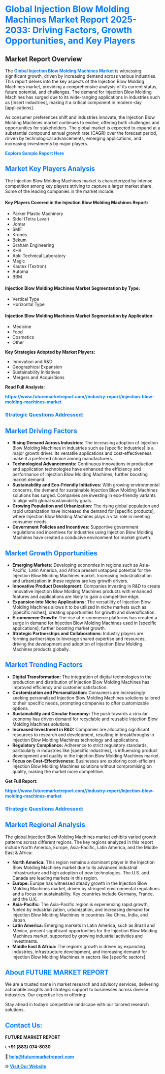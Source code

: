 <h1 style="color: #007BFF;">Global Injection Blow Molding Machines Market Report 2025-2033: Driving Factors, Growth Opportunities, and Key Players</h1>

<section id="overview">
<h2>Market Report Overview</h2>
<p>The <a href="https://www.futuremarketreport.com//industry-report/injection-blow-molding-machines-market" style="color: #007BFF; text-decoration: none;"><strong>Global Injection Blow Molding Machines Market</strong></a> is witnessing significant growth, driven by increasing demand across various industries. This report delves into the key aspects of the Injection Blow Molding Machines market, providing a comprehensive analysis of its current status, future potential, and challenges. The demand for Injection Blow Molding Machines has surged due to its wide-ranging applications in industries such as [insert industries], making it a critical component in modern-day [applications].</p>
<p>As consumer preferences shift and industries innovate, the Injection Blow Molding Machines market continues to evolve, offering both challenges and opportunities for stakeholders. The global market is expected to expand at a substantial compound annual growth rate (CAGR) over the forecast period, driven by technological advancements, emerging applications, and increasing investments by major players.</p>
</section>

<section id="overview">
<p><a href="https://www.futuremarketreport.com//request-sample/reportId=89632" style="color: #007BFF; text-decoration: none;"><strong>Explore Sample Report Here</strong></a></p>
</section>

<section id="key-players">
<h2 style="color: #007BFF;">Market Key Players Analysis</h2>
<p>The Injection Blow Molding Machines market is characterized by intense competition among key players striving to capture a larger market share. Some of the leading companies in the market include:</p>
<h4>Key Players Covered in the Injection Blow Molding Machines Report:</h4>
<ul><li>Parker Plastic Machinery</li><li>Sidel (Tetra Laval)</li><li>Jomar</li><li>SMF</li><li>Krones</li><li>Bekum</li><li>Graham Engineering</li><li>KHS</li><li>Aoki Technical Laboratory</li><li>Magic</li><li>Kautex (Textron)</li><li>Automa</li><li>BBM</li></ul>
<h4>Injection Blow Molding Machines Market Segmentation by Type:</h4>
<ul><li>Vertical Type</li><li>Horizontal Type</li></ul>

<h4>Injection Blow Molding Machines Market Segmentation by Application:</h4>
<ul><li>Medicine</li><li>Food</li><li>Cosmetics</li><li>Other</li></ul>
<p><strong>Key Strategies Adopted by Market Players:</strong></p>
<ul>
<li>Innovation and R&D</li>
<li>Geographical Expansion</li>
<li>Sustainability Initiatives</li>
<li>Mergers and Acquisitions</li>
</ul>
</section>

<section>
<p><strong>Read Full Analysis: </strong></p><a href="https://www.futuremarketreport.com//industry-report/injection-blow-molding-machines-market" style="color: #007BFF; text-decoration: none;"><strong>https://www.futuremarketreport.com//industry-report/injection-blow-molding-machines-market</strong></a>
<h3 style="color: #007BFF;">Strategic Questions Addressed:</h3>
</section>

<section id="driving-factors">
<h2 style="color: #007BFF;">Market Driving Factors</h2>
<ul>
<li><strong>Rising Demand Across Industries:</strong> The increasing adoption of Injection Blow Molding Machines in industries such as [specific industries] is a major growth driver. Its versatile applications and cost-effectiveness make it a preferred choice among manufacturers.</li>
<li><strong>Technological Advancements:</strong> Continuous innovations in production and application technologies have enhanced the efficiency and performance of Injection Blow Molding Machines, further boosting market demand.</li>
<li><strong>Sustainability and Eco-Friendly Initiatives:</strong> With growing environmental concerns, the demand for sustainable Injection Blow Molding Machines solutions has surged. Companies are investing in eco-friendly variants to align with global sustainability goals.</li>
<li><strong>Growing Population and Urbanization:</strong> The rising global population and rapid urbanization have increased the demand for [specific products], where Injection Blow Molding Machines plays a vital role in meeting consumer needs.</li>
<li><strong>Government Policies and Incentives:</strong> Supportive government regulations and incentives for industries using Injection Blow Molding Machines have created a conducive environment for market growth.</li>
</ul>
</section>

<section id="growth-opportunities">
<h2 style="color: #007BFF;">Market Growth Opportunities</h2>
<ul>
<li><strong>Emerging Markets:</strong> Developing economies in regions such as Asia-Pacific, Latin America, and Africa present untapped potential for the Injection Blow Molding Machines market. Increasing industrialization and urbanization in these regions are key growth drivers.</li>
<li><strong>Innovative Product Development:</strong> Companies investing in R&D to create innovative Injection Blow Molding Machines products with enhanced features and applications are likely to gain a competitive edge.</li>
<li><strong>Expansion into Niche Applications:</strong> The versatility of Injection Blow Molding Machines allows it to be utilized in niche markets such as [specific niches], creating opportunities for growth and diversification.</li>
<li><strong>E-commerce Growth:</strong> The rise of e-commerce platforms has created a surge in demand for Injection Blow Molding Machines used in [specific applications], further boosting market growth.</li>
<li><strong>Strategic Partnerships and Collaborations:</strong> Industry players are forming partnerships to leverage shared expertise and resources, driving the development and adoption of Injection Blow Molding Machines products globally.</li>
</ul>
</section>

<section id="trending-factors">
<h2 style="color: #007BFF;">Market Trending Factors</h2>
<ul>
<li><strong>Digital Transformation:</strong> The integration of digital technologies in the production and distribution of Injection Blow Molding Machines has improved efficiency and customer satisfaction.</li>
<li><strong>Customization and Personalization:</strong> Consumers are increasingly seeking personalized Injection Blow Molding Machines solutions tailored to their specific needs, prompting companies to offer customizable options.</li>
<li><strong>Sustainability and Circular Economy:</strong> The push towards a circular economy has driven demand for recyclable and reusable Injection Blow Molding Machines solutions.</li>
<li><strong>Increased Investment in R&D:</strong> Companies are allocating significant resources to research and development, resulting in breakthroughs in Injection Blow Molding Machines technology and applications.</li>
<li><strong>Regulatory Compliance:</strong> Adherence to strict regulatory standards, particularly in industries like [specific industries], is influencing product development and quality in the Injection Blow Molding Machines market.</li>
<li><strong>Focus on Cost-Effectiveness:</strong> Businesses are exploring cost-efficient Injection Blow Molding Machines solutions without compromising on quality, making the market more competitive.</li>
</ul>
</section>

<section>
<p><strong>Get Full Report: </strong></p><a href="https://www.futuremarketreport.com//industry-report/injection-blow-molding-machines-market" style="color: #007BFF; text-decoration: none;"><strong>https://www.futuremarketreport.com//industry-report/injection-blow-molding-machines-market</strong></a>
<h3 style="color: #007BFF;">Strategic Questions Addressed:</h3>
</section>


<section id="regional-analysis">
<h2 style="color: #007BFF;">Market Regional Analysis</h2>
<p>The global Injection Blow Molding Machines market exhibits varied growth patterns across different regions. The key regions analyzed in this report include North America, Europe, Asia-Pacific, Latin America, and the Middle East & Africa:</p>
<ul>
<li><strong>North America:</strong> This region remains a dominant player in the Injection Blow Molding Machines market due to its advanced industrial infrastructure and high adoption of new technologies. The U.S. and Canada are leading markets in this region.</li>
<li><strong>Europe:</strong> Europe has witnessed steady growth in the Injection Blow Molding Machines market, driven by stringent environmental regulations and a focus on sustainability. Key countries include Germany, France, and the U.K.</li>
<li><strong>Asia-Pacific:</strong> The Asia-Pacific region is experiencing rapid growth, fueled by industrialization, urbanization, and increasing demand for Injection Blow Molding Machines in countries like China, India, and Japan.</li>
<li><strong>Latin America:</strong> Emerging markets in Latin America, such as Brazil and Mexico, present significant opportunities for the Injection Blow Molding Machines market, supported by growing industrial activities and investments.</li>
<li><strong>Middle East & Africa:</strong> The region’s growth is driven by expanding industries, infrastructure development, and increasing demand for Injection Blow Molding Machines in sectors like [specific sectors].</li>
</ul>
</section>

<footer>
<h2 style="color: #007BFF;">About FUTURE MARKET REPORT</h2>
<p>We are a trusted name in market research and advisory services, delivering actionable insights and strategic support to businesses across diverse industries. Our expertise lies in offering:</p>

<p>Stay ahead in today’s competitive landscape with our tailored research solutions.</p>

<h2 style="color: #007BFF;">Contact Us:</h2>
<p><strong>FUTURE MARKET REPORT</strong></p>
<p>📞 <strong>+91 (883) 074-8030</strong></p>
<p>📧 <strong><a href="mailto:help@futuremarketreport.com" style="color: #007BFF;">help@futuremarketreport.com</a></strong></p>
<p>🌐 <strong><a href="https://www.futuremarketreport.com/" style="color: #007BFF;">Visit Our Website</a></strong></p>
</footer>